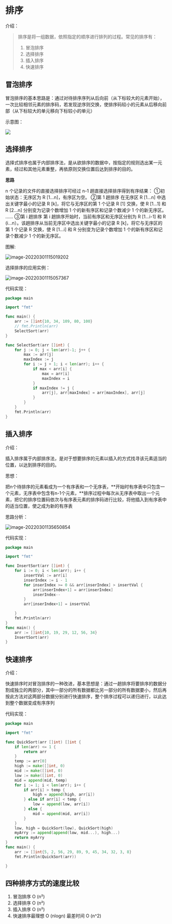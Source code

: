 # 排序

介绍：

> 排序是将一组数据，依照指定的顺序进行排列的过程。常见的排序有：
>
> 1. 冒泡排序
> 2. 选择排序
> 3. 插入排序
> 4. 快速排序

## 冒泡排序

冒泡排序的基本思路是：通过对待排序序列从后向前（从下标较大的元素开始），一次比较相邻元素的排序码，若发现逆序则交换，使排序码较小的元素从后移向前部（从下标较大的单元移向下标较小的单元）

示意图：

![](D:\GO\src\github.com\a754962942\数据结构和算法\md\排序\aHR0cHM6Ly91cGxvYWQtaW1hZ2VzLmppYW5zaHUuaW8vdXBsb2FkX2ltYWdlcy83Nzg5NDE0LTljNzkwOGRlMTIyZWUyZDYuZ2lm.gif)

## 选择排序

选择式排序也属于内部排序法，是从欲排序的数据中，按指定的规则选出某一元素，经过和其他元素重整，再依原则交换位置后达到排序的目的。

**思路**

n 个记录的文件的直接选择排序可经过 n-1 趟直接选择排序得到有序结果：
①初始状态：无序区为 R [1…n]，有序区为空。
②第 1 趟排序
在无序区 R [1…n] 中选出关键字最小的记录 R [k]，将它与无序区的第 1 个记录 R [1] 交换，使 R [1…1] 和 R [2…n] 分别变为记录个数增加 1 个的新有序区和记录个数减少 1 个的新无序区。
……
③第 i 趟排序
第 i 趟排序开始时，当前有序区和无序区分别为 R [1…i-1] 和 R (i…n）。该趟排序从当前无序区中选出关键字最小的记录 R [k]，将它与无序区的第 1 个记录 R 交换，使 R [1…i] 和 R 分别变为记录个数增加 1 个的新有序区和记录个数减少 1 个的新无序区。

图解:

![image-20220301115019202](D:\GO\src\github.com\a754962942\数据结构和算法\md\排序\image-20220301115019202.png)

选择排序的应用实例：

![image-20220301115057367](D:\GO\src\github.com\a754962942\数据结构和算法\md\排序\image-20220301115057367.png)

代码实现：

```go
package main

import "fmt"

func main() {
	arr := []int{10, 34, 109, 80, 100}
	// fmt.Println(arr)
	SelectSort(arr)
}

func SelectSort(arr []int) {
	for j := 0; j < len(arr)-1; j++ {
		max := arr[j]
		maxIndex := j
		for i := j + 1; i < len(arr); i++ {
			if max < arr[i] {
				max = arr[i]
				maxIndex = i
			}
			if maxIndex != j {
				arr[j], arr[maxIndex] = arr[maxIndex], arr[j]
			}
		}
	}
	fmt.Println(arr)
}
```

## 插入排序

介绍：

插入排序属于内部排序法，是对于想要排序的元素以插入的方式找寻该元素适当的位置，以达到排序的目的。

思想：

把n个待排序的元素看成为一个有序表和一个无序表，**开始时有序表中只包含一个元素，无序表中包含有n-1个元素，**排序过程中每次从无序表中取出一个元素，把它的排序位置码依次与有序表元素的排序码进行比较，将他插入到有序表中的适当位置，使之成为新的有序表

思路分析：

![image-20220301135650854](D:\GO\src\github.com\a754962942\数据结构和算法\md\排序\image-20220301135650854.png)

代码实现：

```go
package main

import "fmt"

func InsertSort(arr []int) {
	for i := 0; i < len(arr); i++ {
		insertVal := arr[i]
		inserIndex := i - 1
		for inserIndex >= 0 && arr[inserIndex] > insertVal {
			arr[inserIndex+1] = arr[inserIndex]
			inserIndex--
		}
		arr[inserIndex+1] = insertVal

	}
	fmt.Println(arr)
}
func main() {
	arr := []int{10, 19, 29, 12, 56, 34}
	InsertSort(arr)
}
```

## 快速排序

介绍：

快速排序时对冒泡排序的一种改进，基本思想是：通过一趟排序将要排序的数据分割成独立的两部分，其中一部分的所有数据都比另一部分的所有数据要小，然后再按此方法对这两部分数据分别进行快速排序，整个排序过程可以递归进行，以此达到整个数据变成有序序列

代码实现：

```go
package main

import "fmt"

func QuickSort(arr []int) []int {
	if len(arr) <= 1 {
		return arr
	}
	temp := arr[0]
	high := make([]int, 0)
	mid := make([]int, 0)
	low := make([]int, 0)
	mid = append(mid, temp)
	for i := 1; i < len(arr); i++ {
		if arr[i] > temp {
			high = append(high, arr[i])
		} else if arr[i] < temp {
			low = append(low, arr[i])
		} else {
			mid = append(mid, arr[i])
		}
	}
	low, high = QuickSort(low), QuickSort(high)
	myArry := append(append(low, mid...), high...)
	return myArry
}
func main() {
	arr := []int{5, 2, 56, 29, 89, 9, 45, 34, 32, 3, 8}
	fmt.Println(QuickSort(arr))

}
```

## 四种排序方式的速度比较

1. 冒泡排序 O (n²)
2. 选择排序 O (n²)
3. 插入排序 O (n²)
4. 快速排序最理想 O (nlogn) 最差时间 O (n^2)
